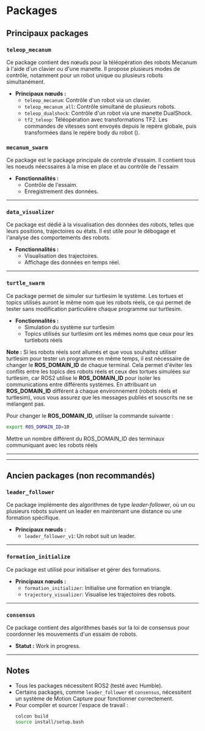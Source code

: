 # Packages

## Principaux packages

### `teleop_mecanum`
Ce package contient des nœuds pour la téléopération des robots Mecanum à l'aide d'un clavier ou d'une manette. Il propose plusieurs modes de contrôle, notamment pour un robot unique ou plusieurs robots simultanément.

- **Principaux nœuds :**
  - `teleop_mecanum`: Contrôle d'un robot via un clavier.
  - `teleop_mecanum_all`: Contrôle simultané de plusieurs robots.
  - `teleop_dualshock`: Contrôle d'un robot via une manette DualShock.
  - `tf2_teleop`: Téléopération avec transformations TF2. Les commandes de vitesses sont envoyés depuis le repère globale, puis transformées dans le repère body du robot ().

### `mecanum_swarm`
Ce package est le package principale de controle d'essaim. Il contient tous les noeuds néecssaires à la mise en place et au contrôle de l'essaim

- **Fonctionnalités :**
  - Contrôle de l'essaim.
  - Enregistrement des données.

---

### `data_visualizer`
Ce package est dédié à la visualisation des données des robots, telles que leurs positions, trajectoires ou états. Il est utile pour le débogage et l'analyse des comportements des robots.

- **Fonctionnalités :**
  - Visualisation des trajectoires.
  - Affichage des données en temps réel.

---

### `turtle_swarm`
Ce package permet de simuler sur turtlesim le système. Les tortues et topics utilisés auront le même nom que les robots réels, ce qui permet de tester sans modification particulière chaque programme sur turtlesim.

- **Fonctionnalités :**
  - Simulation du système sur turtlesim
  - Topics utilisés sur turtlesim ont les mêmes noms que ceux pour les turtlebots réels

**Note :** Si les robots réels sont allumés et que vous souhaitez utiliser turtlesim pour tester un programme en même temps, il est nécessaire de changer le **ROS_DOMAIN_ID** de chaque terminal. Cela permet d'éviter les conflits entre les topics des robots réels et ceux des tortues simulées sur turtlesim, car ROS2 utilise le **ROS_DOMAIN_ID** pour isoler les communications entre différents systèmes. En attribuant un **ROS_DOMAIN_ID** différent à chaque environnement (robots réels et turtlesim), vous vous assurez que les messages publiés et souscrits ne se mélangent pas.

Pour changer le **ROS_DOMAIN_ID**, utiliser la commande suivante : 
  ```bash
  export ROS_DOMAIN_ID=10
  ```
Mettre un nombre différent du ROS_DOMAIN_ID des terminaux communiquant avec les robots réels

---

---

## Ancien packages (non recommandés)

### `leader_follower`
Ce package implémente des algorithmes de type *leader-follower*, où un ou plusieurs robots suivent un leader en maintenant une distance ou une formation spécifique.

- **Principaux nœuds :**
  - `leader_follower_v1`: Un robot suit un leader.


---

### `formation_initialize`
Ce package est utilisé pour initialiser et gérer des formations.

- **Principaux nœuds :**
  - `formation_initializer`: Initialise une formation en triangle.
  - `trajectory_visualizer`: Visualise les trajectoires des robots.

---

### `consensus`
Ce package contient des algorithmes basés sur la loi de consensus pour coordonner les mouvements d'un essaim de robots. 

- **Statut :** Work in progress.

---

## Notes
- Tous les packages nécessitent ROS2 (testé avec Humble).
- Certains packages, comme `leader_follower` et `consensus`, nécessitent un système de Motion Capture pour fonctionner correctement.
- Pour compiler et sourcer l'espace de travail :
  ```bash
  colcon build
  source install/setup.bash